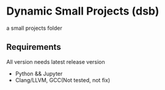 # Dynamic Small Projects (dsb)

a small projects folder

## Requirements

All version needs latest release version

- Python && Jupyter
- Clang/LLVM, GCC(Not tested, not fix)
